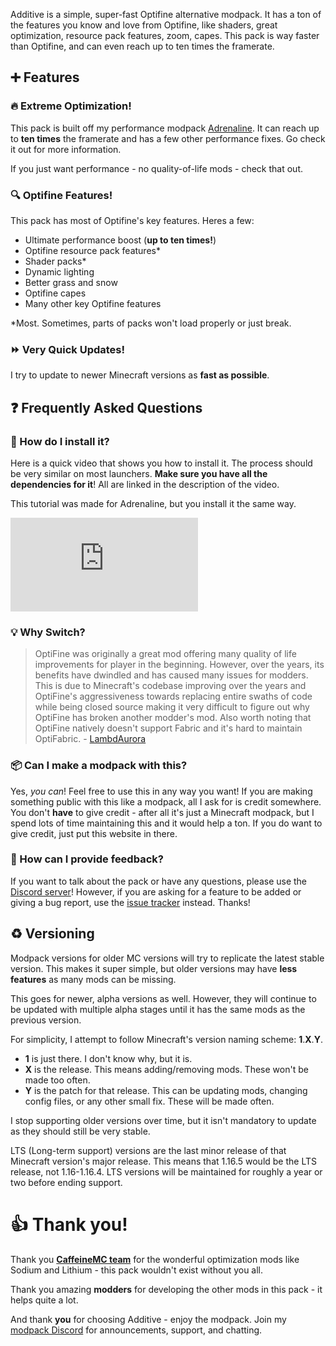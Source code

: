 Additive is a simple, super-fast Optifine alternative modpack. It has a ton of the features you know and love from Optifine, like shaders, great optimization, resource pack features, zoom, capes. This pack is way faster than Optifine, and can even reach up to ten times the framerate.

## ➕ Features
### 🔥 Extreme Optimization!
This pack is built off my performance modpack [Adrenaline](https://intergrav.github.io/Adrenaline/). It can reach up to **ten times** the framerate and has a few other performance fixes. Go check it out for more information.

If you just want performance - no quality-of-life mods - check that out.

### 🔍 Optifine Features!
This pack has most of Optifine's key features. Heres a few:
* Ultimate performance boost (**up to ten times!**)
* Optifine resource pack features*
* Shader packs*
* Dynamic lighting
* Better grass and snow
* Optifine capes
* Many other key Optifine features

*Most. Sometimes, parts of packs won't load properly or just break.

### ⏩ Very Quick Updates!
I try to update to newer Minecraft versions as **fast as possible**.

## ❓ Frequently Asked Questions
### 🔧 How do I install it?
Here is a quick video that shows you how to install it. The process should be very similar on most launchers. **Make sure you have all the dependencies for it**! All are linked in the description of the video.

This tutorial was made for Adrenaline, but you install it the same way.

<div class="responsive">
  <iframe src="https://www.youtube.com/embed/9-hT8V_wCqw" title="YouTube video player" frameborder="0" allow="accelerometer; autoplay; clipboard-write; encrypted-media; gyroscope; picture-in-picture" allowfullscreen></iframe>
</div>

### 💡 Why Switch?
> OptiFine was originally a great mod offering many quality of life improvements for player in the beginning. However, over the years, its benefits have dwindled and has caused many issues for modders. This is due to Minecraft's codebase improving over the years and OptiFine's aggressiveness towards replacing entire swaths of code while being closed source making it very difficult to figure out why OptiFine has broken another modder's mod. Also worth noting that OptiFine natively doesn't support Fabric and it's hard to maintain OptiFabric. - [LambdAurora](https://github.com/LambdAurora/optifine_alternatives)

### 📦 Can I make a modpack with this?
Yes, *you can*! Feel free to use this in any way you want! If you are making something public with this like a modpack, all I ask for is credit somewhere. You don't **have** to give credit - after all it's just a Minecraft modpack, but I spend lots of time maintaining this and it would help a ton. If you do want to give credit, just put this website in there.

### 💬 How can I provide feedback?
If you want to talk about the pack or have any questions, please use the [Discord server](https://discord.gg/36Tv44cYte)! However, if you are asking for a feature to be added or giving a bug report, use the [issue tracker](https://github.com/intergrav/Additive/issues) instead. Thanks!

## ♻️ Versioning
Modpack versions for older MC versions will try to replicate the latest stable version. This makes it super simple, but older versions may have **less features** as many mods can be missing.

This goes for newer, alpha versions as well. However, they will continue to be updated with multiple alpha stages until it has the same mods as the previous version.

For simplicity, I attempt to follow Minecraft's version naming scheme: **1**.**X**.**Y**.
* **1** is just there. I don't know why, but it is.
* **X** is the release. This means adding/removing mods. These won't be made too often.
* **Y** is the patch for that release. This can be updating mods, changing config files, or any other small fix. These will be made often.

I stop supporting older versions over time, but it isn't mandatory to update as they should still be very stable.

LTS (Long-term support) versions are the last minor release of that Minecraft version's major release. This means that 1.16.5 would be the LTS release, not 1.16-1.16.4. LTS versions will be maintained for roughly a year or two before ending support.

# 👍 Thank you!
Thank you **[CaffeineMC team](https://github.com/CaffeineMC)** for the wonderful optimization mods like Sodium and Lithium - this pack wouldn't exist without you all.

Thank you amazing **modders** for developing the other mods in this pack - it helps quite a lot.

And thank **you** for choosing Additive - enjoy the modpack. Join my [modpack Discord](https://discord.gg/36Tv44cYte) for announcements, support, and chatting.

<script src="https://giscus.app/client.js"
        data-repo="intergrav/additive"
        data-repo-id="R_kgDOHmlgdg"
        data-category="giscus"
        data-category-id="DIC_kwDOHmlgds4CQf66"
        data-mapping="pathname"
        data-strict="0"
        data-reactions-enabled="1"
        data-emit-metadata="0"
        data-input-position="top"
        data-theme="light"
        data-lang="en"
        data-loading="lazy"
        crossorigin="anonymous"
        async>
</script>
